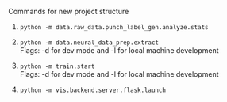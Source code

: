 Commands for new project structure
1. ``python -m data.raw_data.punch_label_gen.analyze.stats``
 
2. ``python -m data.neural_data_prep.extract``  
Flags: -d for dev mode and -l for local machine development

3. ``python -m train.start``  
Flags: -d for dev mode and -l for local machine development

4. ``python -m vis.backend.server.flask.launch``
